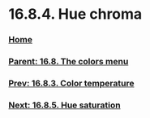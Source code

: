 # 16.8.4. Hue chroma

### [Home](./00-home.md)
### [Parent: 16.8. The colors menu](./16-08-00-the-colors-menu.md)
### [Prev: 16.8.3. Color temperature](./16-08-03-color-temperature.md)
### [Next: 16.8.5. Hue saturation](./16-08-05-hue-saturation.md)
